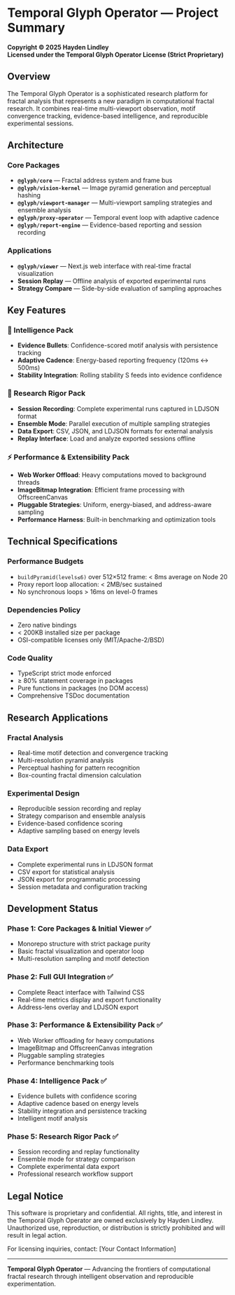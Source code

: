 # Temporal Glyph Operator — Project Summary

**Copyright © 2025 Hayden Lindley**  
**Licensed under the Temporal Glyph Operator License (Strict Proprietary)**

## Overview

The Temporal Glyph Operator is a sophisticated research platform for fractal analysis that represents a new paradigm in computational fractal research. It combines real-time multi-viewport observation, motif convergence tracking, evidence-based intelligence, and reproducible experimental sessions.

## Architecture

### Core Packages

- **`@glyph/core`** — Fractal address system and frame bus
- **`@glyph/vision-kernel`** — Image pyramid generation and perceptual hashing
- **`@glyph/viewport-manager`** — Multi-viewport sampling strategies and ensemble analysis
- **`@glyph/proxy-operator`** — Temporal event loop with adaptive cadence
- **`@glyph/report-engine`** — Evidence-based reporting and session recording

### Applications

- **`@glyph/viewer`** — Next.js web interface with real-time fractal visualization
- **Session Replay** — Offline analysis of exported experimental runs
- **Strategy Compare** — Side-by-side evaluation of sampling approaches

## Key Features

### 🧠 Intelligence Pack
- **Evidence Bullets**: Confidence-scored motif analysis with persistence tracking
- **Adaptive Cadence**: Energy-based reporting frequency (120ms ↔ 500ms)
- **Stability Integration**: Rolling stability S feeds into evidence confidence

### 🔬 Research Rigor Pack
- **Session Recording**: Complete experimental runs captured in LDJSON format
- **Ensemble Mode**: Parallel execution of multiple sampling strategies
- **Data Export**: CSV, JSON, and LDJSON formats for external analysis
- **Replay Interface**: Load and analyze exported sessions offline

### ⚡ Performance & Extensibility Pack
- **Web Worker Offload**: Heavy computations moved to background threads
- **ImageBitmap Integration**: Efficient frame processing with OffscreenCanvas
- **Pluggable Strategies**: Uniform, energy-biased, and address-aware sampling
- **Performance Harness**: Built-in benchmarking and optimization tools

## Technical Specifications

### Performance Budgets
- `buildPyramid(levels≤6)` over 512×512 frame: < 8ms average on Node 20
- Proxy report loop allocation: < 2MB/sec sustained
- No synchronous loops > 16ms on level-0 frames

### Dependencies Policy
- Zero native bindings
- < 200KB installed size per package
- OSI-compatible licenses only (MIT/Apache-2/BSD)

### Code Quality
- TypeScript strict mode enforced
- ≥ 80% statement coverage in packages
- Pure functions in packages (no DOM access)
- Comprehensive TSDoc documentation

## Research Applications

### Fractal Analysis
- Real-time motif detection and convergence tracking
- Multi-resolution pyramid analysis
- Perceptual hashing for pattern recognition
- Box-counting fractal dimension calculation

### Experimental Design
- Reproducible session recording and replay
- Strategy comparison and ensemble analysis
- Evidence-based confidence scoring
- Adaptive sampling based on energy levels

### Data Export
- Complete experimental runs in LDJSON format
- CSV export for statistical analysis
- JSON export for programmatic processing
- Session metadata and configuration tracking

## Development Status

### Phase 1: Core Packages & Initial Viewer ✅
- Monorepo structure with strict package purity
- Basic fractal visualization and operator loop
- Multi-resolution sampling and motif detection

### Phase 2: Full GUI Integration ✅
- Complete React interface with Tailwind CSS
- Real-time metrics display and export functionality
- Address-lens overlay and LDJSON export

### Phase 3: Performance & Extensibility Pack ✅
- Web Worker offloading for heavy computations
- ImageBitmap and OffscreenCanvas integration
- Pluggable sampling strategies
- Performance benchmarking tools

### Phase 4: Intelligence Pack ✅
- Evidence bullets with confidence scoring
- Adaptive cadence based on energy levels
- Stability integration and persistence tracking
- Intelligent motif analysis

### Phase 5: Research Rigor Pack ✅
- Session recording and replay functionality
- Ensemble mode for strategy comparison
- Complete experimental data export
- Professional research workflow support

## Legal Notice

This software is proprietary and confidential. All rights, title, and interest in the Temporal Glyph Operator are owned exclusively by Hayden Lindley. Unauthorized use, reproduction, or distribution is strictly prohibited and will result in legal action.

For licensing inquiries, contact: [Your Contact Information]

---

**Temporal Glyph Operator** — Advancing the frontiers of computational fractal research through intelligent observation and reproducible experimentation.
